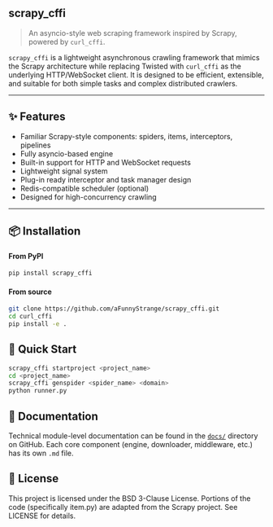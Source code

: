 ## scrapy_cffi

> An asyncio-style web scraping framework inspired by Scrapy, powered by `curl_cffi`.

`scrapy_cffi` is a lightweight asynchronous crawling framework that mimics the Scrapy architecture while replacing Twisted with `curl_cffi` as the underlying HTTP/WebSocket client. It is designed to be efficient, extensible, and suitable for both simple tasks and complex distributed crawlers.

---

## ✨ Features

- Familiar Scrapy-style components: spiders, items, interceptors, pipelines
- Fully asyncio-based engine
- Built-in support for HTTP and WebSocket requests
- Lightweight signal system
- Plug-in ready interceptor and task manager design
- Redis-compatible scheduler (optional)
- Designed for high-concurrency crawling

---

## 📦 Installation
#### From PyPI

```bash
pip install scrapy_cffi
```

#### From source
```bash
git clone https://github.com/aFunnyStrange/scrapy_cffi.git
cd curl_cffi
pip install -e .
```

## 🚀 Quick Start
```bash
scrapy_cffi startproject <project_name>
cd <project_name>
scrapy_cffi genspider <spider_name> <domain>
python runner.py
```

## 📖 Documentation
Technical module-level documentation can be found in the [`docs/`](https://github.com/aFunnyStrange/scrapy_cffi/docs) directory on GitHub.
Each core component (engine, downloader, middleware, etc.) has its own `.md` file.

## 📄 License
This project is licensed under the BSD 3-Clause License. Portions of the code (specifically item.py) are adapted from the Scrapy project.
See LICENSE for details.
